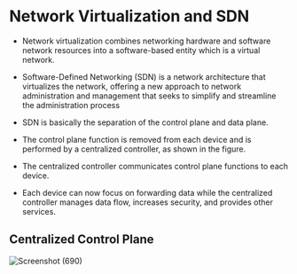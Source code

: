 # Network Virtualization and SDN 

- Network virtualization combines networking hardware and software network resources into a software-based entity which is a virtual network.

- Software-Defined Networking (SDN) is a network architecture that virtualizes the network, offering a new approach to network administration and management that seeks to simplify and streamline the administration process

- SDN is basically the separation of the control plane and data plane. 
- The control plane function is removed from each device and is performed by a centralized controller, as shown in the figure. 

- The centralized controller communicates control plane functions to each device. 
- Each device can now focus on forwarding data while the centralized controller manages data flow, increases security, and provides other services.

## Centralized Control Plane

![Screenshot (690)](https://user-images.githubusercontent.com/63872951/175627576-781fe7ff-0751-4edb-b23b-3961b4a909c6.png)
